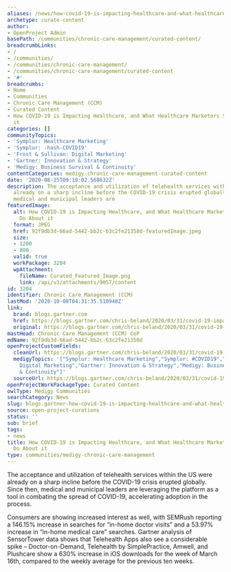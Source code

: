 ```yaml
---
aliases: /news/how-covid-19-is-impacting-healthcare-and-what-healthcare-marketers-should-do-about-it
archetype: curate-content
author:
- OpenProject Admin
basePath: /communities/chronic-care-management/curated-content/
breadcrumbLinks:
- /
- /communities/
- /communities/chronic-care-management/
- /communities/chronic-care-management/curated-content
- '#'
breadcrumbs:
- Home
- Communities
- Chronic Care Management (CCM)
- Curated Content
- How COVID-19 is Impacting Healthcare, and What Healthcare Marketers Should Do About
  it
categories: []
communityTopics:
- 'Symplur: Healthcare Marketing'
- 'Symplur: -hash-COVID19'
- 'Frost & Sullivan: Digital Marketing'
- 'Gartner: Innovation & Strategy'
- 'Medigy: Business Survival & Continuity'
contentCategories: medigy-chronic-care-management-curated-content
date: '2020-08-25T09:19:02.568632Z'
description: The acceptance and utilization of telehealth services within the US were
  already on a sharp incline before the COVID-19 crisis erupted globally. Since then,
  medical and municipal leaders are
featuredImage:
  alt: How COVID-19 is Impacting Healthcare, and What Healthcare Marketers Should
    Do About it
  format: JPEG
  href: 92f9db3d-66ad-5442-bb2c-63c2fe21358d-featuredImage.jpeg
  size:
  - 1200
  - 800
  valid: true
  workPackage: 3204
  wpAttachment:
    fileName: Curated_Featured_Image.png
    link: /api/v3/attachments/9057/content
id: 3204
identifier: Chronic Care Management (CCM)
lastMod: '2020-10-08T04:31:35.510940Z'
link:
  brand: blogs.gartner.com
  href: https://blogs.gartner.com/chris-beland/2020/03/31/covid-19-impacting-healthcare-healthcare-marketers/?_ga=2.113157188.1768734547.1598071069-1190235447.1596002580
  original: https://blogs.gartner.com/chris-beland/2020/03/31/covid-19-impacting-healthcare-healthcare-marketers/?_ga=2.113157188.1768734547.1598071069-1190235447.1596002580
mastHead: Chronic Care Management (CCM) CoP
mdName: 92f9db3d-66ad-5442-bb2c-63c2fe21358d
openProjectCustomFields:
  cleanUrl: https://blogs.gartner.com/chris-beland/2020/03/31/covid-19-impacting-healthcare-healthcare-marketers/?_ga=2.113157188.1768734547.1598071069-1190235447.1596002580
  medigyTopics: '["Symplur: Healthcare Marketing","Symplur: #COVID19","Frost & Sullivan:
    Digital Marketing","Gartner: Innovation & Strategy","Medigy: Business Survival
    & Continuity"]'
  sourceUrl: https://blogs.gartner.com/chris-beland/2020/03/31/covid-19-impacting-healthcare-healthcare-marketers/?_ga=2.113157188.1768734547.1598071069-1190235447.1596002580
openProjectWorkPackageType: Curated Content
owlType: Medigy Communities
searchCategory: News
slug: blogs.gartner-how-covid-19-is-impacting-healthcare-and-what-healthcare-marketers-should-do-about-it
source: open-project-curations
status: ''
sub: brief
tags:
- news
title: How COVID-19 is Impacting Healthcare, and What Healthcare Marketers Should
  Do About it
type: communities/medigy-chronic-care-management
---
```


The acceptance and utilization of telehealth services within the US were already on a sharp incline before the COVID-19 crisis erupted globally. Since then, medical and municipal leaders are leveraging the platform as a tool in combating the spread of COVID-19, accelerating adoption in the process. 

Consumers are showing increased interest as well, with SEMRush reporting a 146.15% increase in searches for “in-home doctor visits” and a 53.97% increase in “in-home medical care” searches. Gartner analysis of SensorTower data shows that Telehealth Apps also see a considerable spike – Doctor-on-Demand, Telehealth by SimplePractice, Amwell, and Plushcare show a 630% increase in iOS downloads for the week of March 16th, compared to the weekly average for the previous ten weeks.